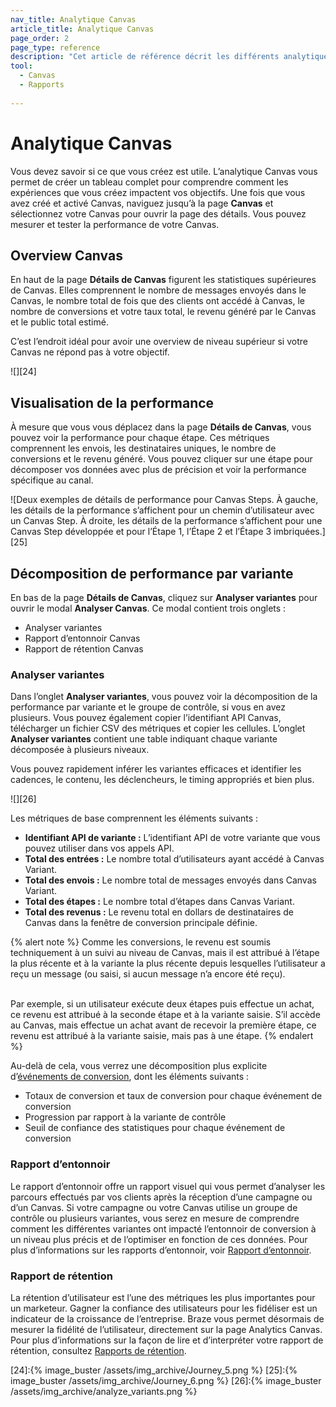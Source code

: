 ```yaml
---
nav_title: Analytique Canvas
article_title: Analytique Canvas
page_order: 2
page_type: reference
description: "Cet article de référence décrit les différents analytiques et rapports que vous pouvez utiliser pour comprendre votre performance Canvas."
tool: 
  - Canvas
  - Rapports
  
---
```


# Analytique Canvas

Vous devez savoir si ce que vous créez est utile. L’analytique Canvas vous permet de créer un tableau complet pour comprendre comment les expériences que vous créez impactent vos objectifs. Une fois que vous avez créé et activé Canvas, naviguez jusqu’à la page **Canvas** et sélectionnez votre Canvas pour ouvrir la page des détails. Vous pouvez mesurer et tester la performance de votre Canvas.

## Overview Canvas

En haut de la page **Détails de Canvas** figurent les statistiques supérieures de Canvas. Elles comprennent le nombre de messages envoyés dans le Canvas, le nombre total de fois que des clients ont accédé à Canvas, le nombre de conversions et votre taux total, le revenu généré par le Canvas et le public total estimé. 

C’est l’endroit idéal pour avoir une overview de niveau supérieur si votre Canvas ne répond pas à votre objectif.

![][24]

## Visualisation de la performance

À mesure que vous vous déplacez dans la page **Détails de Canvas**, vous pouvez voir la performance pour chaque étape. Ces métriques comprennent les envois, les destinataires uniques, le nombre de conversions et le revenu généré. Vous pouvez cliquer sur une étape pour décomposer vos données avec plus de précision et voir la performance spécifique au canal.

![Deux exemples de détails de performance pour Canvas Steps. À gauche, les détails de la performance s’affichent pour un chemin d’utilisateur avec un Canvas Step. À droite, les détails de la performance s’affichent pour une Canvas Step développée et pour l’Étape 1, l’Étape 2 et l’Étape 3 imbriquées.][25]

## Décomposition de performance par variante

En bas de la page **Détails de Canvas**, cliquez sur **Analyser variantes** pour ouvrir le modal **Analyser Canvas**. Ce modal contient trois onglets : 

- Analyser variantes
- Rapport d’entonnoir Canvas
- Rapport de rétention Canvas

### Analyser variantes

Dans l’onglet **Analyser variantes**, vous pouvez voir la décomposition de la performance par variante et le groupe de contrôle, si vous en avez plusieurs. Vous pouvez également copier l’identifiant API Canvas, télécharger un fichier CSV des métriques et copier les cellules. L’onglet **Analyser variantes** contient une table indiquant chaque variante décomposée à plusieurs niveaux. 

Vous pouvez rapidement inférer les variantes efficaces et identifier les cadences, le contenu, les déclencheurs, le timing appropriés et bien plus.

![][26]

Les métriques de base comprennent les éléments suivants :  

- **Identifiant API de variante :** L’identifiant API de votre variante que vous pouvez utiliser dans vos appels API.
- **Total des entrées :** Le nombre total d’utilisateurs ayant accédé à Canvas Variant.
- **Total des envois :** Le nombre total de messages envoyés dans Canvas Variant.
- **Total des étapes :** Le nombre total d’étapes dans Canvas Variant.
- **Total des revenus :** Le revenu total en dollars de destinataires de Canvas dans la fenêtre de conversion principale définie.

{% alert note %}
Comme les conversions, le revenu est soumis techniquement à un suivi au niveau de Canvas, mais il est attribué à l’étape la plus récente et à la variante la plus récente depuis lesquelles l’utilisateur a reçu un message (ou saisi, si aucun message n’a encore été reçu).<br>
<br>

Par exemple, si un utilisateur exécute deux étapes puis effectue un achat, ce revenu est attribué à la seconde étape et à la variante saisie. S’il accède au Canvas, mais effectue un achat avant de recevoir la première étape, ce revenu est attribué à la variante saisie, mais pas à une étape.
{% endalert %}

Au-delà de cela, vous verrez une décomposition plus explicite d’[événements de conversion]({{site.baseurl}}/user_guide/engagement_tools/campaigns/building_campaigns/conversion_events/), dont les éléments suivants :

- Totaux de conversion et taux de conversion pour chaque événement de conversion
- Progression par rapport à la variante de contrôle
- Seuil de confiance des statistiques pour chaque événement de conversion

### Rapport d’entonnoir

Le rapport d’entonnoir offre un rapport visuel qui vous permet d’analyser les parcours effectués par vos clients après la réception d’une campagne ou d’un Canvas. Si votre campagne ou votre Canvas utilise un groupe de contrôle ou plusieurs variantes, vous serez en mesure de comprendre comment les différentes variantes ont impacté l’entonnoir de conversion à un niveau plus précis et de l’optimiser en fonction de ces données. Pour plus d’informations sur les rapports d’entonnoir, voir [Rapport d’entonnoir][2].

### Rapport de rétention

La rétention d’utilisateur est l’une des métriques les plus importantes pour un marketeur. Gagner la confiance des utilisateurs pour les fidéliser est un indicateur de la croissance de l’entreprise. Braze vous permet désormais de mesurer la fidélité de l’utilisateur, directement sur la page Analytics Canvas. Pour plus d’informations sur la façon de lire et d’interpréter votre rapport de rétention, consultez [Rapports de rétention][1].

[1]: {{site.baseurl}}/user_guide/engagement_tools/canvas/retention_reports/
[2]: {{site.baseurl}}/user_guide/engagement_tools/canvas/canvas_funnel_reports/
[24]:{% image_buster /assets/img_archive/Journey_5.png %}
[25]:{% image_buster /assets/img_archive/Journey_6.png %}
[26]:{% image_buster /assets/img_archive/analyze_variants.png %}
